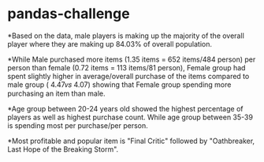 # pandas-challenge

*Based on the data, male players is making up the majority of the overall player where they are making up 84.03% of overall population.

*While Male purchased more items (1.35 items = 652 items/484 person) per person than female (0.72 items = 113 items/81 person), Female group had spent slightly higher in average/overall purchase of the items compared to male group ( 4.47𝑣𝑠 4.07) showing that Female group spending more purchasing an item than male.

*Age group between 20-24 years old showed the highest percentage of players as well as highest purchase count. While age group between 35-39 is spending most per purchase/per person.

*Most profitable and popular item is "Final Critic" followed by "Oathbreaker, Last Hope of the Breaking Storm".
